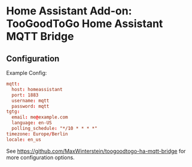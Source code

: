 # Home Assistant Add-on: TooGoodToGo Home Assistant MQTT Bridge

## Configuration

Example Config:

```toml
mqtt:
  host: homeassistant
  port: 1883
  username: mqtt
  password: mqtt
tgtg:
  email: me@example.com
  language: en-US
  polling_schedule: "*/10 * * * *"
timezone: Europe/Berlin
locale: en_us
```

See https://github.com/MaxWinterstein/toogoodtogo-ha-mqtt-bridge for more configuration options.
